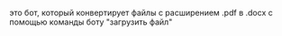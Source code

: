это бот, который конвертирует файлы с расширением .pdf в .docx с помощью команды боту "загрузить файл"
